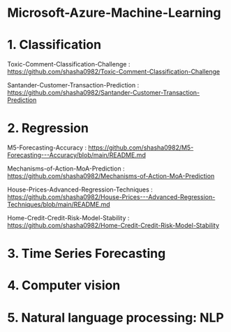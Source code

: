 # Microsoft-Azure-Machine-Learning


# 1. Classification

Toxic-Comment-Classification-Challenge : https://github.com/shasha0982/Toxic-Comment-Classification-Challenge

Santander-Customer-Transaction-Prediction : https://github.com/shasha0982/Santander-Customer-Transaction-Prediction



# 2. Regression


M5-Forecasting-Accuracy : https://github.com/shasha0982/M5-Forecasting---Accuracy/blob/main/README.md

Mechanisms-of-Action-MoA-Prediction : https://github.com/shasha0982/Mechanisms-of-Action-MoA-Prediction

House-Prices-Advanced-Regression-Techniques : https://github.com/shasha0982/House-Prices---Advanced-Regression-Techniques/blob/main/README.md

Home-Credit-Credit-Risk-Model-Stability : https://github.com/shasha0982/Home-Credit-Credit-Risk-Model-Stability



# 3. Time Series Forecasting



# 4. Computer vision



# 5. Natural language processing: NLP
